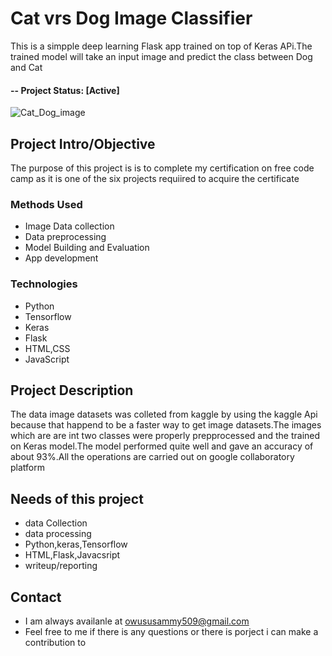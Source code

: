 

# Cat vrs Dog Image Classifier
This is a simpple deep learning  Flask app trained on top of Keras APi.The trained model will take an input image and predict the class between Dog and Cat

#### -- Project Status: [Active]
![Cat_Dog_image](https://media.istockphoto.com/photos/cute-puppy-and-kitten-closeup-looking-at-camera-picture-id1191962502?k=20&m=1191962502&s=612x612&w=0&h=nLVF7TlsA3fLdnyMBLjL4PpdJCXFUU5x6GKTBFoTOp0=)

## Project Intro/Objective
The purpose of this project is is to complete my certification on free code camp as it is one of the six projects requiired to acquire the certificate
### Methods Used
* Image Data collection 
* Data preprocessing
* Model Building and Evaluation
* App development

### Technologies
* Python
* Tensorflow
* Keras
* Flask
* HTML,CSS
* JavaScript

## Project Description
The data image datasets  was colleted from kaggle by using the kaggle Api because that happend to be a faster way to get image datasets.The images which are are int two classes were properly prepprocessed and the trained on Keras model.The model performed quite well and gave an accuracy of about 93%.All the operations are carried out on google collaboratory platform

## Needs of this project
- data Collection
- data processing
- Python,keras,Tensorflow
- HTML,Flask,Javacsript
- writeup/reporting
## Contact
* I am always availanle at owususammy509@gmail.com 
* Feel free to me if there is any questions or there is porject i can make a contribution to
